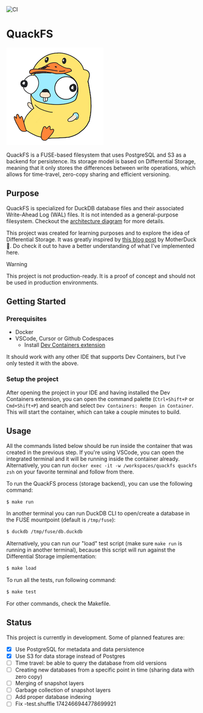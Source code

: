 ![CI](https://github.com/vinimdocarmo/quackfs/actions/workflows/ci.yml/badge.svg)

# QuackFS

![QuackFS Logo](./quackfs-logo.png)

QuackFS is a FUSE-based filesystem that uses PostgreSQL and S3 as a backend for persistence. Its storage model is based on Differential Storage, meaning that it only stores the differences between write operations, which allows for time-travel, zero-copy sharing and efficient versioning.

## Purpose

QuackFS is specialized for DuckDB database files and their associated Write-Ahead Log (WAL) files. It is not intended as a general-purpose filesystem. Checkout the [architecture diagram](./architecture-diagram.jpg) for more details.

This project was created for learning purposes and to explore the idea of Differential Storage. It was greatly inspired by [this blog post](https://motherduck.com/blog/differential-storage-building-block-for-data-warehouse/) by MotherDuck 🦆. Do check it out to have a better understanding of what I've implemented here.

> [!WARNING]
> This project is not production-ready. It is a proof of concept and should not be used in production environments.

## Getting Started

### Prerequisites

- Docker
- VSCode, Cursor or Github Codespaces 
    - Install [Dev Containers extension](https://marketplace.visualstudio.com/items?itemName=ms-vscode-remote.remote-containers)

It should work with any other IDE that supports Dev Containers, but I've only tested it with the above.

### Setup the project

After opening the project in your IDE and having installed the Dev Containers extension, you can open the command palette (`Ctrl+Shift+P` or `Cmd+Shift+P`) and search and select `Dev Containers: Reopen in Container`. This will start the container, which can take a couple minutes to build.

## Usage

All the commands listed below should be run inside the container that was created in the previous step. If you're using VSCode, you can open the integrated terminal and it will be running inside the container already. Alternatively, you can run `docker exec -it -w /workspaces/quackfs quackfs zsh` on your favorite terminal and follow from there.

To run the QuackFS process (storage backend), you can use the following command:

```bash
$ make run
```

In another terminal you can run DuckDB CLI to open/create a database in the FUSE mountpoint (default is `/tmp/fuse`):

```bash
$ duckdb /tmp/fuse/db.duckdb
```

Alternatively, you can run our "load" test script (make sure `make run` is running in another terminal), because this script will run against the Differential Storage implementation:

```bash
$ make load
```

To run all the tests, run following command:

```bash
$ make test
```

For other commands, check the Makefile.

## Status

This project is currently in development. Some of planned features are:

- [x] Use PostgreSQL for metadata and data persistence
- [x] Use S3 for data storage instead of Postgres
- [ ] Time travel: be able to query the database from old versions
- [ ] Creating new databases from a specific point in time (sharing data with zero copy)
- [ ] Merging of snapshot layers
- [ ] Garbage collection of snapshot layers
- [ ] Add proper database indexing
- [ ] Fix -test.shuffle 1742466944778699921